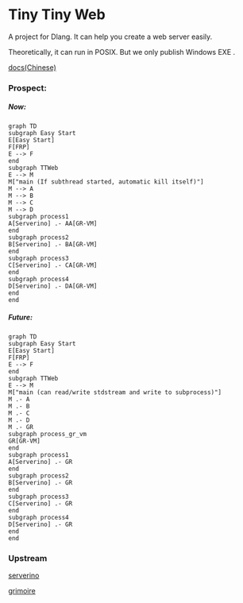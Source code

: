 # Tiny Tiny Web
A project for Dlang. It can help you create a web server easily.

Theoretically, it can run in POSIX. But we only publish Windows EXE .

[docs(Chinese)](https://duoduo70.github.io/Tiny-Tiny-Web/)


### Prospect:

##### Now:

```mermaid
graph TD
subgraph Easy Start
E[Easy Start]
F[FRP]
E --> F
end
subgraph TTWeb
E --> M
M["main (If subthread started, automatic kill itself)"]
M --> A
M --> B
M --> C
M --> D
subgraph process1
A[Serverino] .- AA[GR-VM]
end
subgraph process2
B[Serverino] .- BA[GR-VM]
end
subgraph process3
C[Serverino] .- CA[GR-VM]
end
subgraph process4
D[Serverino] .- DA[GR-VM]
end
end
```

##### Future:

```mermaid
graph TD
subgraph Easy Start
E[Easy Start]
F[FRP]
E --> F
end
subgraph TTWeb
E --> M
M["main (can read/write stdstream and write to subprocess)"]
M .- A
M .- B
M .- C
M .- D
M .- GR
subgraph process_gr_vm
GR[GR-VM]
end
subgraph process1
A[Serverino] .- GR
end
subgraph process2
B[Serverino] .- GR
end
subgraph process3
C[Serverino] .- GR
end
subgraph process4
D[Serverino] .- GR
end
end
```

### Upstream

[serverino](https://github.com/trikko/serverino)

[grimoire](https://github.com/Enalye/grimoire)